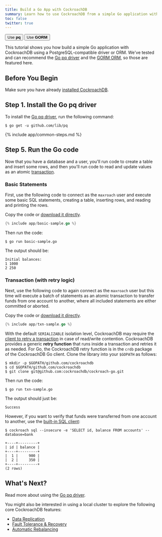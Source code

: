 ```yaml
---
title: Build a Go App with CockroachDB
summary: Learn how to use CockroachDB from a simple Go application with the Go pq driver.
toc: false
twitter: true
---
```


<div class="filters filters-big clearfix">
    <a href="build-a-go-app-with-cockroachdb.html"><button class="filter-button current">Use <strong>pq</strong></button></a>
    <a href="build-a-go-app-with-cockroachdb-gorm.html"><button class="filter-button">Use <strong>GORM</strong></button></a>
</div>

This tutorial shows you how build a simple Go application with CockroachDB using a PostgreSQL-compatible driver or ORM. We've tested and can recommend the [Go pq driver](https://godoc.org/github.com/lib/pq) and the [GORM ORM](http://jinzhu.me/gorm/), so those are featured here.

<div id="toc"></div>

## Before You Begin

Make sure you have already [installed CockroachDB](install-cockroachdb.html).

## Step 1. Install the Go pq driver

To install the [Go pq driver](https://godoc.org/github.com/lib/pq), run the following command:

~~~ shell
$ go get -u github.com/lib/pq
~~~

{% include app/common-steps.md %}

## Step 5. Run the Go code

Now that you have a database and a user, you'll run code to create a table and insert some rows, and then you'll run code to read and update values as an atomic [transaction](transactions.html).

### Basic Statements

First, use the following code to connect as the `maxroach` user and execute some basic SQL statements, creating a table, inserting rows, and reading and printing the rows.

Copy the code or
<a href="https://raw.githubusercontent.com/cockroachdb/docs/master/_includes/app/basic-sample.go" download>download it directly</a>.

~~~ go
{% include app/basic-sample.go %}
~~~

Then run the code:

~~~ shell
$ go run basic-sample.go
~~~

The output should be:

~~~ shell
Initial balances:
1 1000
2 250
~~~

### Transaction (with retry logic)

Next, use the following code to again connect as the `maxroach` user but this time will execute a batch of statements as an atomic transaction to transfer funds from one account to another, where all included statements are either committed or aborted.

Copy the code or
<a href="https://raw.githubusercontent.com/cockroachdb/docs/master/_includes/app/txn-sample.go" download>download it directly</a>.

~~~ go
{% include app/txn-sample.go %}
~~~

With the default `SERIALIZABLE` isolation level, CockroachDB may require the [client to retry a transaction](transactions.html#transaction-retries) in case of read/write contention. CockroachDB provides a generic <strong>retry function</strong> that runs inside a transaction and retries it as needed. For Go, the CockroachDB retry function is in the `crdb` package of the CockroachDB Go client. Clone the library into your `$GOPATH` as follows:

~~~ shell
$ mkdir -p $GOPATH/github.com/cockroachdb
$ cd $GOPATH/github.com/cockroachdb
$ git clone git@github.com:cockroachdb/cockroach-go.git
~~~

Then run the code:

~~~ shell
$ go run txn-sample.go
~~~

The output should just be:

~~~ shell
Success
~~~

However, if you want to verify that funds were transferred from one account to another, use the [built-in SQL client](use-the-built-in-sql-client.html):

~~~ shell
$ cockroach sql --insecure -e 'SELECT id, balance FROM accounts' --database=bank
~~~

~~~
+----+---------+
| id | balance |
+----+---------+
|  1 |     900 |
|  2 |     350 |
+----+---------+
(2 rows)
~~~

## What's Next?

Read more about using the [Go pq driver](https://godoc.org/github.com/lib/pq).

You might also be interested in using a local cluster to explore the following core CockroachDB features:

- [Data Replication](demo-data-replication.html)
- [Fault Tolerance & Recovery](demo-fault-tolerance-and-recovery.html)
- [Automatic Rebalancing](demo-automatic-rebalancing.html)
